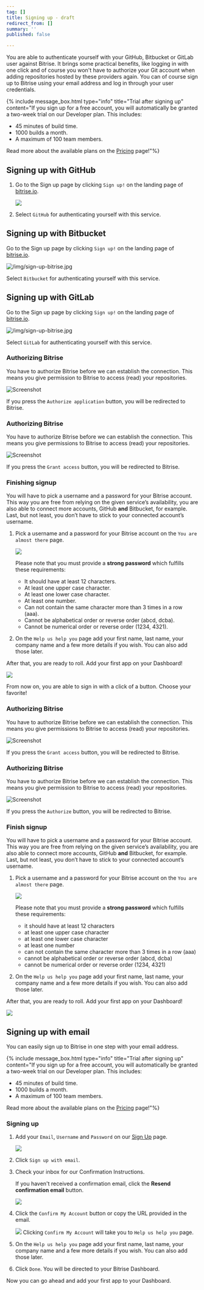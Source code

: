 ```yaml
---
tag: []
title: Signing up - draft
redirect_from: []
summary: ''
published: false

---
```

You are able to authenticate yourself with your GitHub, Bitbucket or GitLab user against Bitrise. It brings some practical benefits, like logging in with one click and of course you won't have to authorize your Git account when adding repositories hosted by these providers again. You can of course sign up to Bitrise using your email address and log in through your user credentials.

{% include message_box.html type="info" title="Trial after signing up" content="If you sign up for a free account, you will automatically be granted a two-week trial on our Developer plan. This includes:

* 45 minutes of build time.
* 1000 builds a month.
* A maximum of 100 team members.

Read more about the available plans on the [Pricing](https://www.bitrise.io/pricing/teams) page!"%}

## Signing up with GitHub

1. Go to the Sign up page by clicking `Sign up!` on the landing page of [bitrise.io](https://bitrise.io).

   ![](/img/sign-up-bitrise.jpg)
2. Select `GitHub` for authenticating yourself with this service.

## Signing up with Bitbucket

Go to the Sign up page by clicking `Sign up!` on the landing page of [bitrise.io](https://bitrise.io).

![/img/sign-up-bitrise.jpg](/img/sign-up-bitrise.jpg)

Select `Bitbucket` for authenticating yourself with this service.

## Signing up with GitLab

Go to the Sign up page by clicking `Sign up!` on the landing page of [bitrise.io](https://bitrise.io/).

![/img/sign-up-bitrise.jpg](https://app.forestry.io/sites/yv69yaruhkt48w/body-media//img/sign-up-bitrise.jpg)

Select `GitLab` for authenticating yourself with this service.

### Authorizing Bitrise

You have to authorize Bitrise before we can establish the connection. This means you give permission to Bitrise to access (read) your repositories.

![Screenshot](/img/signing-up/github_authorization.png)

If you press the `Authorize application` button, you will be redirected to Bitrise.

### Authorizing Bitrise

You have to authorize Bitrise before we can establish the connection. This means you give permissions to Bitrise to access (read) your repositories.

![Screenshot](/img/signing-up/bitrise_authorization.png)

If you press the `Grant access` button, you will be redirected to Bitrise.

### Finishing signup

You will have to pick a username and a password for your Bitrise account. This way you are free from relying on the given service’s availability, you are also able to connect more accounts, GitHub **and** Bitbucket, for example. Last, but not least, you don’t have to stick to your connected account’s username.

1. Pick a username and a password for your Bitrise account on the `You are almost there` page.

   ![](/img/you-re-almost-there.jpg)

   Please note that you must provide a **strong password** which fulfills these requirements:
   * It should have at least 12 characters.
   * At least one upper case character.
   * At least one lower case character.
   * At least one number.
   * Can not contain the same character more than 3 times in a row (aaa).
   * Cannot be alphabetical order or reverse order (abcd, dcba).
   * Cannot be numerical order or reverse order (1234, 4321).
2. On the `Help us help you` page add your first name, last name, your company name and a few more details if you wish. You can also add those later.

After that, you are ready to roll. Add your first app on your Dashboard!

![](/img/add-your-first-app.jpg)

From now on, you are able to sign in with a click of a button. Choose your favorite!

### Authorizing Bitrise

You have to authorize Bitrise before we can establish the connection. This means you give permissions to Bitrise to access (read) your repositories.

![Screenshot](/img/signing-up/bitrise_authorization.png)

If you press the `Grant access` button, you will be redirected to Bitrise.

### Authorizing Bitrise

You have to authorize Bitrise before we can establish the connection. This means you give permission to Bitrise to access (read) your repositories.

![Screenshot](https://yv69yaruhkt48w.preview.forestry.io/img/signing-up/gitlab_authorization.png)

If you press the `Authorize` button, you will be redirected to Bitrise.

### Finish signup

You will have to pick a username and a password for your Bitrise account. This way you are free from relying on the given service’s availability, you are also able to connect more accounts, GitHub **and** Bitbucket, for example. Last, but not least, you don’t have to stick to your connected account’s username.

1. Pick a username and a password for your Bitrise account on the `You are almost there` page.

   ![](/img/you-re-almost-there.jpg)

   Please note that you must provide a **strong password** which fulfills these requirements:
   * it should have at least 12 characters
   * at least one upper case character
   * at least one lower case character
   * at least one number
   * can not contain the same character more than 3 times in a row (aaa)
   * cannot be alphabetical order or reverse order (abcd, dcba)
   * cannot be numerical order or reverse order (1234, 4321)
2. On the `Help us help you` page add your first name, last name, your company name and a few more details if you wish. You can also add those later.

After that, you are ready to roll. Add your first app on your Dashboard!

![](/img/add-your-first-app.jpg)

## Signing up with email

You can easily sign up to Bitrise in one step with your email address.

{% include message_box.html type="info" title="Trial after signing up" content="If you sign up for a free account, you will automatically be granted a two-week trial on our Developer plan. This includes:

* 45 minutes of build time.
* 1000 builds a month.
* A maximum of 100 team members.

Read more about the available plans on the [Pricing](https://www.bitrise.io/pricing/teams) page!"%}

### Signing up

1. Add your `Email`, `Username` and `Password` on our [Sign Up](https://app.bitrise.io/users/sign_up) page.

   ![](/img/Sign_up_with_email.jpg)
2. Click `Sign up with email`.
3. Check your inbox for our Confirmation Instructions.

   If you haven't received a confirmation email, click the **Resend confirmation email** button.

   ![](/img/Check-your-inbox.jpg)
4. Click the `Confirm My Account` button or copy the URL provided in the email.

   ![](/img/confirm-my-account.jpg) Clicking `Confirm My Account` will take you to `Help us help you` page.
5. On the `Help us help you` page add your first name, last name, your company name and a few more details if you wish. You can also add those later.
6. Click `Done`. You will be directed to your Bitrise Dashboard.

Now you can go ahead and add your first app to your Dashboard.